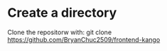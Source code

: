 # Create a directory 

Clone the repositorw with: git clone https://github.com/BryanChuc2509/frontend-kango
